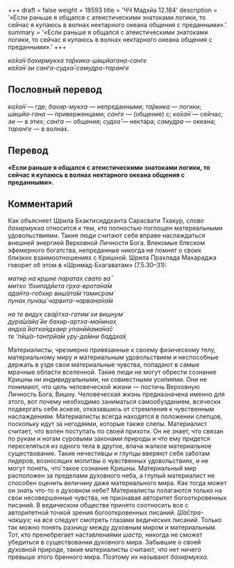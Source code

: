 +++
draft = false
weight = 18593
title = 'ЧЧ Мадхйа 12.184'
description = '«Если раньше я общался с атеистическими знатоками логики, то сейчас я купаюсь в волнах нектарного океана общения с преданными».'
summary = '«Если раньше я общался с атеистическими знатоками логики, то сейчас я купаюсь в волнах нектарного океана общения с преданными».'
+++

_ка̄ха̄н̇ бахирмукха та̄ркика-ш́ишйаган̣а-сан̇ге  
ка̄ха̄н̇ эи сан̇га-судха̄-самудра-таран̇ге_

## Пословный перевод

_ка̄ха̄н̇_ — где; _бахир_\-_мукха_ — непреданными; _та̄ркика_ — логики; _ш́ишйа_\-_ган̣а_ — приверженцами; _сан̇ге_ — (общение) с; _ка̄ха̄н̇_ — сейчас; _эи_ — в этих; _сан̇га_ — общения; _судха̄_ — нектара; _самудра_ — океана; _таран̇ге_ — в волнах.

## Перевод

**«Если раньше я общался с атеистическими знатоками логики, то сейчас я купаюсь в волнах нектарного океана общения с преданными».**

## Комментарий

Как объясняет Шрила Бхактисиддханта Сарасвати Тхакур, слово _бахирмукха_ относится к тем, кто полностью поглощен материальными удовольствиями. Такие люди считают себя вправе наслаждаться внешней энергией Верховной Личности Бога. Влекомые блеском эфемерного богатства, непреданные никогда не помнят о своих близких взаимоотношениях с Кришной. Шрила Прахлада Махараджа говорит об этом в «Шримад-Бхагаватам» (7.5.30–31):

_матир на кр̣шн̣е паратах̣ свато ва̄  
митхо ’бхипадйета гр̣ха-врата̄на̄м  
ада̄нта-гобхир виш́ата̄м̇ тамисрам̇  
пунах̣ пунаш́ чарвита-чарван̣а̄на̄м_

_на те видух̣ сва̄ртха-гатим̇ хи вишн̣ум̇  
дура̄ш́айа̄ йе бахир-артха-ма̄нинах̣  
андха̄ йатха̄ндхаир упанӣйама̄на̄с  
те ’пӣш́а-тантрйа̄м уру-да̄мни баддха̄х̣_

Материалисты, чрезмерно привязанные к своему физическому телу, материальному миру и материальным удовольствиям и неспособные держать в узде свои материальные чувства, попадают в самые мрачные области вселенной. Такие люди не могут обрести сознание Кришны ни индивидуальными, ни совместными усилиями. Они не понимают, что цель человеческой жизни — постичь Верховную Личность Бога, Вишну. Человеческая жизнь предназначена именно для этого, вот почему необходимо заниматься самообузданием, всячески подвергать себя аскезе, отказавшись от стремления к чувственным наслаждениям. Материалисты всегда находятся в положении слепцов, поскольку идут за негодяями, которые также слепы. Материалист считает, что волен поступать по своей прихоти. Он не знает, что связан по рукам и ногам суровыми законами природы и что ему придется переселяться из одного тела в другое, влача жалкое материальное существование. Такие нечестивцы и глупцы вверяют себя заботам лидеров, возносящих молитвы о чувственных удовольствиях, и не могут понять, что́ такое сознание Кришны. Материальный мир расположен за пределами духовного неба, а глупый материалист не способен оценить величину даже материального мира. Как тогда может он знать что-то о духовном небе? Материалисты полагаются только на свои несовершенные чувства, не признавая авторитет богооткровенных писаний. В ведическом обществе принято соотносить все с авторитетной точкой зрения богооткровенных писаний. _Ш́а̄стра-чакшух̣:_ на все следует смотреть глазами ведических писаний. Только так можно понять разницу между духовным миром и материальным. Тот, кто пренебрегает наставлениями _шастр,_ никогда не сможет убедиться в существовании духовного мира. Забывшие о своей духовной природе, такие материалисты считают, что нет ничего превыше этого бренного мира. Поэтому их называют _бахирмукха._
